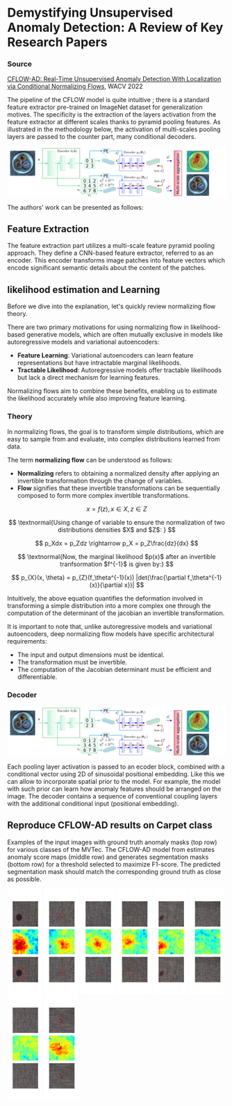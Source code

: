 
# Demystifying Unsupervised Anomaly Detection: A Review of Key Research Papers

### Source
[CFLOW-AD: Real-Time Unsupervised Anomaly Detection With Localization via Conditional Normalizing Flows](https://openaccess.thecvf.com/content/WACV2022/html/Gudovskiy_CFLOW-AD_Real-Time_Unsupervised_Anomaly_Detection_With_Localization_via_Conditional_Normalizing_WACV_2022_paper.html), WACV 2022


The pipeline of the CFLOW model is quite intuitive ; there is a standard feature extractor pre-trained on ImageNet dataset for generalization motives. The specificity is the extraction of the layers activation from the feature extractor at different scales thanks to pyramid pooling features. As illustrated in the methodology below, the activation of multi-scales pooling layers are passed to the counter part, many conditional decoders.  

<img src="figures/cflow/pipeline.png" alt="drawing" width="600"/>

The authors’ work can be presented as follows:

## Feature Extraction

The feature extraction part utilizes a multi-scale feature pyramid pooling approach. They define a CNN-based feature extractor, referred to as an encoder. This encoder transforms image patches into feature vectors which encode significant semantic details about the content of the patches. 

## likelihood estimation and Learning

Before we dive into the explanation, let's quickly review normalizing flow theory.

There are two primary motivations for using normalizing flow in likelihood-based generative models, which are often mutually exclusive in models like autoregressive models and variational autoencoders:

- **Feature Learning**: Variational autoencoders can learn feature representations but have intractable marginal likelihoods.
- **Tractable Likelihood**: Autoregressive models offer tractable likelihoods but lack a direct mechanism for learning features.

Normalizing flows aim to combine these benefits, enabling us to estimate the likelihood accurately while also improving feature learning.

### Theory

In normalizing flows, the goal is to transform simple distributions, which are easy to sample from and evaluate, into complex distributions learned from data.

The term **normalizing flow** can be understood as follows:

- **Normalizing** refers to obtaining a normalized density after applying an invertible transformation through the change of variables.
- **Flow** signifies that these invertible transformations can be sequentially composed to form more complex invertible transformations.

$$
x = f(z), x\in X, z \in Z 
$$

$$
\textnormal{Using change of variable to ensure the normalization of two distributions densities $X$ and $Z$: }
$$

$$
p_Xdx = p_Zdz \rightarrow p_X = p_Z\frac{dz}{dx} 
$$

$$
\textnormal{Now, the marginal likelihood $p(x)$ after an invertible tranfsormation $f^{-1}$ is given by:} 
$$

$$
p_{X}(x, \theta) = p_{Z}(f_\theta^{-1}(x)) |det(\frac{\partial f_\theta^{-1}(x)}{\partial x})|
$$

Intuitively, the above equation quantifies the deformation involved in transforming a simple distribution into a more complex one through the computation of the determinant of the jacobian an invertible transformation.

It is important to note that, unlike autoregressive models and variational autoencoders, deep normalizing flow models have specific architectural requirements:

- The input and output dimensions must be identical.
- The transformation must be invertible.
- The computation of the Jacobian determinant must be efficient and differentiable.

### Decoder

<img src="figures/cflow/pipeline.png" alt="drawing" width="600"/>


Each pooling layer activation is passed to an ecoder block, combined with a conditional vector using 2D of sinusoidal positional embedding. Like this we can allow to incorporate spatial prior to the model. For example, the model with such prior can learn how anomaly features should be arranged on the image. The decoder contains a sequence of conventional coupling layers with the additional conditional input (positional embedding).

## Reproduce CFLOW-AD results on **Carpet** class

Examples of the input images with ground truth anomaly masks (top row) for various classes of the MVTec. The CFLOW-AD model from estimates anomaly score maps (middle row) and generates segmentation masks (bottom row) for a threshold selected to maximize F1-score. The predicted segmentation mask should match the corresponding ground truth as close as possible.

<img src="figures/cflow/00000000.png" alt="drawing" width="80"/> <img src="figures/cflow/00000070.png" alt="drawing" width="80"/> <img src="figures/cflow/00000100.png" alt="drawing" width="80"/> <img src="figures/cflow/00000090.png" alt="drawing" width="80"/> <img src="figures/cflow/00000010.png" alt="drawing" width="80"/> <img src="figures/cflow/00000040.png" alt="drawing" width="80"/> <img src="figures/cflow/00000060.png" alt="drawing" width="80"/> <img src="figures/cflow/00000030.png" alt="drawing" width="80"/>


